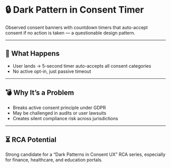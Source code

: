 # 🔒 Dark Pattern in Consent Timer

Observed consent banners with countdown timers that auto-accept consent if no action is taken — a questionable design pattern.

---

## 🚨 What Happens

- User lands → 5-second timer auto-accepts all consent categories
- No active opt-in, just passive timeout

---

## 💣 Why It’s a Problem

- Breaks active consent principle under GDPR
- May be challenged in audits or user lawsuits
- Creates silent compliance risk across jurisdictions

---

## ⏳ RCA Potential

Strong candidate for a “Dark Patterns in Consent UX” RCA series, especially for finance, healthcare, and education portals.
